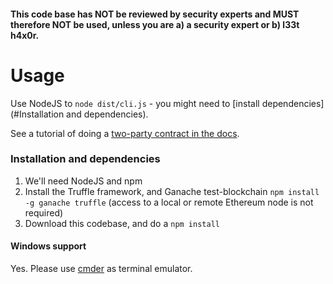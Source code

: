 

#### This code base has NOT be reviewed by security experts and MUST therefore NOT be used, unless you are a) a security expert or b) l33t h4x0r.


# Usage

Use NodeJS to `node dist/cli.js` - you might need to [install dependencies](#Installation and dependencies).

See a tutorial of doing a [two-party contract in the docs](docs/two-party-contract.md).


### Installation and dependencies

 1.  We'll need NodeJS and npm 
 2.  Install the Truffle framework, and Ganache test-blockchain 
     `npm install -g ganache truffle`
     (access to a local or remote Ethereum node is not required)
 3.  Download this codebase, and do a `npm install`

#### Windows support

Yes. Please use [cmder](http://cmder.net/) as terminal emulator.
